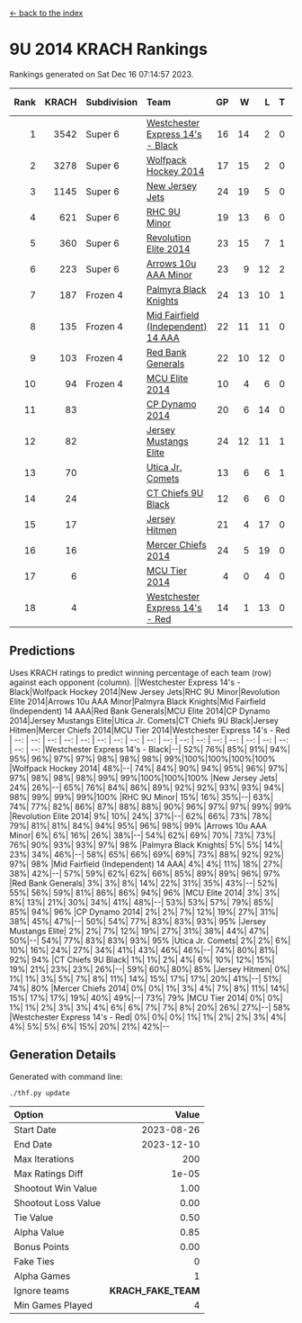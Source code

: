 [<- back to the index](readme.md)
# 9U 2014 KRACH Rankings
Rankings generated on Sat Dec 16 07:14:57 2023.

Rank|KRACH|Subdivision|Team|GP|W|L|T|OTW|OTL|SoS|Exp Wins|Win Diff
---:|---:|:---|:---|---:|---:|---:|---:|---:|---:|---:|---:|---:
1|3542|Super 6|[Westchester Express 14's - Black](https://gamesheetstats.com/seasons/3664/teams/140873/schedule)|16|14|2|0|2|0|685|14.8|-0.0
2|3278|Super 6|[Wolfpack Hockey 2014](https://gamesheetstats.com/seasons/3664/teams/140871/schedule)|17|15|2|0|0|1|636|15.8|-0.0
3|1145|Super 6|[New Jersey Jets](https://gamesheetstats.com/seasons/3664/teams/140881/schedule)|24|19|5|0|3|0|673|19.8|-0.0
4|621|Super 6|[RHC 9U Minor](https://gamesheetstats.com/seasons/3664/teams/140876/schedule)|19|13|6|0|1|0|746|13.8|-0.0
5|360|Super 6|[Revolution Elite 2014](https://gamesheetstats.com/seasons/3664/teams/140880/schedule)|23|15|7|1|2|1|348|16.4|0.0
6|223|Super 6|[Arrows 10u AAA Minor](https://gamesheetstats.com/seasons/3664/teams/140872/schedule)|23|9|12|2|0|2|938|10.9|0.0
7|187|Frozen 4|[Palmyra Black Knights](https://gamesheetstats.com/seasons/3664/teams/140875/schedule)|24|13|10|1|1|1|455|14.4|0.0
8|135|Frozen 4|[Mid Fairfield (Independent) 14 AAA](https://gamesheetstats.com/seasons/3664/teams/140878/schedule)|22|11|11|0|1|0|531|11.9|0.0
9|103|Frozen 4|[Red Bank Generals](https://gamesheetstats.com/seasons/3664/teams/140883/schedule)|22|10|12|0|0|1|336|10.9|0.0
10|94|Frozen 4|[MCU Elite 2014](https://gamesheetstats.com/seasons/3664/teams/140874/schedule)|10|4|6|0|0|1|1322|4.9|0.0
11|83||[CP Dynamo 2014](https://gamesheetstats.com/seasons/3664/teams/140877/schedule)|20|6|14|0|0|1|793|6.9|0.0
12|82||[Jersey Mustangs Elite](https://gamesheetstats.com/seasons/3664/teams/140888/schedule)|24|12|11|1|1|3|182|13.4|0.0
13|70||[Utica Jr. Comets](https://gamesheetstats.com/seasons/3664/teams/140884/schedule)|13|6|6|1|0|0|213|7.4|0.0
14|24||[CT Chiefs 9U Black](https://gamesheetstats.com/seasons/3664/teams/140886/schedule)|12|6|6|0|1|0|120|6.9|0.0
15|17||[Jersey Hitmen](https://gamesheetstats.com/seasons/3664/teams/140879/schedule)|21|4|17|0|1|0|625|4.9|0.0
16|16||[Mercer Chiefs 2014](https://gamesheetstats.com/seasons/3664/teams/140885/schedule)|24|5|19|0|0|2|229|5.9|0.0
17|6||[MCU Tier 2014](https://gamesheetstats.com/seasons/3664/teams/140882/schedule)|4|0|4|0|0|0|469|0.9|0.0
18|4||[Westchester Express 14's - Red](https://gamesheetstats.com/seasons/3664/teams/140887/schedule)|14|1|13|0|0|0|163|1.9|0.0

## Predictions
Uses KRACH ratings to predict winning percentage of each team (row) against each opponent (column).
||Westchester Express 14's - Black|Wolfpack Hockey 2014|New Jersey Jets|RHC 9U Minor|Revolution Elite 2014|Arrows 10u AAA Minor|Palmyra Black Knights|Mid Fairfield (Independent) 14 AAA|Red Bank Generals|MCU Elite 2014|CP Dynamo 2014|Jersey Mustangs Elite|Utica Jr. Comets|CT Chiefs 9U Black|Jersey Hitmen|Mercer Chiefs 2014|MCU Tier 2014|Westchester Express 14's - Red
| --: | --: | --: | --: | --: | --: | --: | --: | --: | --: | --: | --: | --: | --: | --: | --: | --: | --: | --: 
|Westchester Express 14's - Black|--| 52%| 76%| 85%| 91%| 94%| 95%| 96%| 97%| 97%| 98%| 98%| 98%| 99%|100%|100%|100%|100%
|Wolfpack Hockey 2014| 48%|--| 74%| 84%| 90%| 94%| 95%| 96%| 97%| 97%| 98%| 98%| 98%| 99%| 99%|100%|100%|100%
|New Jersey Jets| 24%| 26%|--| 65%| 76%| 84%| 86%| 89%| 92%| 92%| 93%| 93%| 94%| 98%| 99%| 99%| 99%|100%
|RHC 9U Minor| 15%| 16%| 35%|--| 63%| 74%| 77%| 82%| 86%| 87%| 88%| 88%| 90%| 96%| 97%| 97%| 99%| 99%
|Revolution Elite 2014|  9%| 10%| 24%| 37%|--| 62%| 66%| 73%| 78%| 79%| 81%| 81%| 84%| 94%| 95%| 96%| 98%| 99%
|Arrows 10u AAA Minor|  6%|  6%| 16%| 26%| 38%|--| 54%| 62%| 69%| 70%| 73%| 73%| 76%| 90%| 93%| 93%| 97%| 98%
|Palmyra Black Knights|  5%|  5%| 14%| 23%| 34%| 46%|--| 58%| 65%| 66%| 69%| 69%| 73%| 88%| 92%| 92%| 97%| 98%
|Mid Fairfield (Independent) 14 AAA|  4%|  4%| 11%| 18%| 27%| 38%| 42%|--| 57%| 59%| 62%| 62%| 66%| 85%| 89%| 89%| 96%| 97%
|Red Bank Generals|  3%|  3%|  8%| 14%| 22%| 31%| 35%| 43%|--| 52%| 55%| 56%| 59%| 81%| 86%| 86%| 94%| 96%
|MCU Elite 2014|  3%|  3%|  8%| 13%| 21%| 30%| 34%| 41%| 48%|--| 53%| 53%| 57%| 79%| 85%| 85%| 94%| 96%
|CP Dynamo 2014|  2%|  2%|  7%| 12%| 19%| 27%| 31%| 38%| 45%| 47%|--| 50%| 54%| 77%| 83%| 83%| 93%| 95%
|Jersey Mustangs Elite|  2%|  2%|  7%| 12%| 19%| 27%| 31%| 38%| 44%| 47%| 50%|--| 54%| 77%| 83%| 83%| 93%| 95%
|Utica Jr. Comets|  2%|  2%|  6%| 10%| 16%| 24%| 27%| 34%| 41%| 43%| 46%| 46%|--| 74%| 80%| 81%| 92%| 94%
|CT Chiefs 9U Black|  1%|  1%|  2%|  4%|  6%| 10%| 12%| 15%| 19%| 21%| 23%| 23%| 26%|--| 59%| 60%| 80%| 85%
|Jersey Hitmen|  0%|  1%|  1%|  3%|  5%|  7%|  8%| 11%| 14%| 15%| 17%| 17%| 20%| 41%|--| 51%| 74%| 80%
|Mercer Chiefs 2014|  0%|  0%|  1%|  3%|  4%|  7%|  8%| 11%| 14%| 15%| 17%| 17%| 19%| 40%| 49%|--| 73%| 79%
|MCU Tier 2014|  0%|  0%|  1%|  1%|  2%|  3%|  3%|  4%|  6%|  6%|  7%|  7%|  8%| 20%| 26%| 27%|--| 58%
|Westchester Express 14's - Red|  0%|  0%|  0%|  1%|  1%|  2%|  2%|  3%|  4%|  4%|  5%|  5%|  6%| 15%| 20%| 21%| 42%|--

## Generation Details

Generated with command line:
```
./thf.py update
```

| Option | Value |
| :----- | ----: |
| Start Date | 2023-08-26 |
| End Date | 2023-12-10 |
| Max Iterations | 200 |
| Max Ratings Diff | 1e-05 |
| Shootout Win Value | 1.00 |
| Shootout Loss Value | 0.00 |
| Tie Value | 0.50 |
| Alpha Value | 0.85 |
| Bonus Points | 0.00 |
| Fake Ties | 0 |
| Alpha Games | 1 |
| Ignore teams | __KRACH_FAKE_TEAM__ |
| Min Games Played | 4 |

